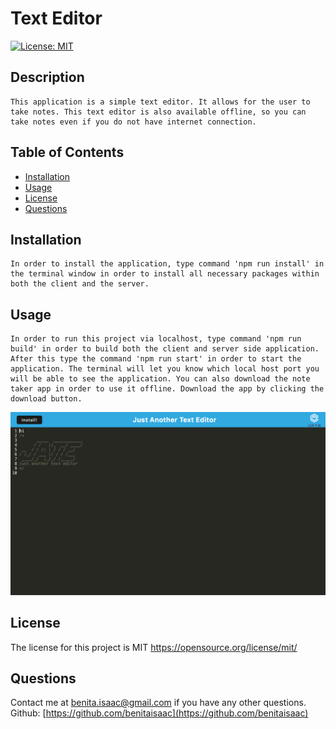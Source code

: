 # Text Editor
  [![License: MIT](https://img.shields.io/badge/License-MIT-yellow.svg)](https://opensource.org/licenses/MIT)

## Description 
    This application is a simple text editor. It allows for the user to take notes. This text editor is also available offline, so you can take notes even if you do not have internet connection. 
## Table of Contents
- [Installation](#installation)
- [Usage](#usage)
- [License](#license)
- [Questions](#questions)
## Installation
    In order to install the application, type command 'npm run install' in the terminal window in order to install all necessary packages within both the client and the server.
    
## Usage
    In order to run this project via localhost, type command 'npm run build' in order to build both the client and server side application. After this type the command 'npm run start' in order to start the application. The terminal will let you know which local host port you will be able to see the application. You can also download the note taker app in order to use it offline. Download the app by clicking the download button. 

![An image of the application](./JATE.png)

## License
The license for this project is MIT
https://opensource.org/license/mit/

    
## Questions
  Contact me at benita.isaac@gmail.com if you have any other questions. Github: 
[https://github.com/benitaisaac](https://github.com/benitaisaac)